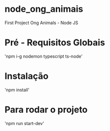 # node_ong_animais

First Project Ong Animals - Node JS

# Pré - Requisitos Globais

'npm i-g nodemon typescript ts-node'

# Instalação

'npm install'

# Para rodar o projeto

'npm run start-dev'
